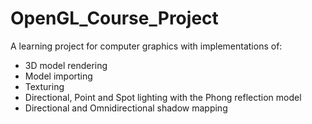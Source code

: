 # OpenGL_Course_Project

A learning project for computer graphics with implementations of:
  - 3D model rendering
  - Model importing
  - Texturing
  - Directional, Point and Spot lighting with the Phong reflection model
  - Directional and Omnidirectional shadow mapping
